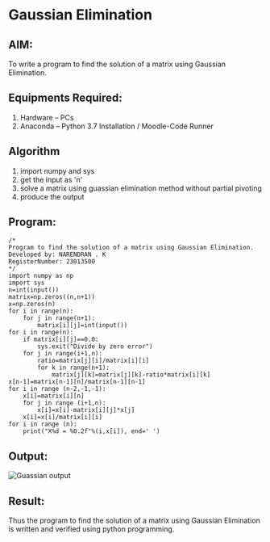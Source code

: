 # Gaussian Elimination

## AIM:
To write a program to find the solution of a matrix using Gaussian Elimination.

## Equipments Required:
1. Hardware – PCs
2. Anaconda – Python 3.7 Installation / Moodle-Code Runner

## Algorithm
1. import numpy and sys
2. get the input as 'n'
3. solve a matrix using guassian elimination method without partial pivoting
4. produce the output


## Program:
```
/*
Program to find the solution of a matrix using Gaussian Elimination.
Developed by: NARENDRAN . K
RegisterNumber: 23013500
*/
import numpy as np
import sys
n=int(input())
matrix=np.zeros((n,n+1))
x=np.zeros(n)
for i in range(n):
    for j in range(n+1):
        matrix[i][j]=int(input())
for i in range(n):
    if matrix[i][j]==0.0:
        sys.exit("Divide by zero error")
    for j in range(i+1,n):
        ratio=matrix[j][i]/matrix[i][i]
        for k in range(n+1):
            matrix[j][k]=matrix[j][k]-ratio*matrix[i][k]
x[n-1]=matrix[n-1][n]/matrix[n-1][n-1]
for i in range (n-2,-1,-1):
    x[i]=matrix[i][n]
    for j in range (i+1,n):
        x[i]=x[i]-matrix[i][j]*x[j]
    x[i]=x[i]/matrix[i][i]
for i in range (n):
    print("X%d = %0.2f"%(i,x[i]), end=' ')
```

## Output:
![Guassian output](https://github.com/Narendran-sec/Gaussian/assets/147473131/255f793b-e892-4554-b87b-b559d40ec7c7)



## Result:
Thus the program to find the solution of a matrix using Gaussian Elimination is written and verified using python programming.

